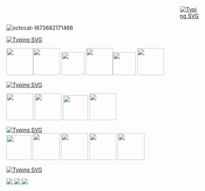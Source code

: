 <a href="https://git.io/typing-svg"><img style="margin-left: 90%" src="https://readme-typing-svg.demolab.com?font=Gorditas&weight=100&duration=3000&pause=1000&color=7500F7&center=true&width=435&lines=Ol%C3%A1!+Bem+vindo(a)+ao+meu+perfil!;Me+chamo+Adriele+Becker!;Curso+Informática+para+Internet+no+IFC;Tenho+16+anos...;E+sou+apaixonada+por+TI!" alt="Typing SVG"/></a>

![octocat-1673682171466](https://user-images.githubusercontent.com/109832518/212483932-b067e2a4-11fd-4770-a741-ceb835d927ae.png)


<a href="https://git.io/typing-svg"><img src="https://readme-typing-svg.demolab.com?font=Gorditas&weight=100&duration=1&pause=1000&color=FFF&center=false&width=435&size=16&lines=Principais+Habilidades:" alt="Typing SVG" /></a><br>

<img src="https://cdn.jsdelivr.net/gh/devicons/devicon/icons/html5/html5-original-wordmark.svg" width=70/><img src="https://cdn.jsdelivr.net/gh/devicons/devicon/icons/php/php-original.svg" width=70/> <img src="https://cdn.jsdelivr.net/gh/devicons/devicon/icons/javascript/javascript-original.svg" width=60/> <img src="https://cdn.jsdelivr.net/gh/devicons/devicon/icons/bootstrap/bootstrap-original.svg" width=70/><img src="https://cdn.jsdelivr.net/gh/devicons/devicon/icons/figma/figma-original.svg" width=60 /> <img src="https://cdn.jsdelivr.net/gh/devicons/devicon/icons/css3/css3-original-wordmark.svg" width=70/>

<a href="https://git.io/typing-svg"><img src="https://readme-typing-svg.demolab.com?font=Gorditas&weight=100&duration=1&pause=1000&color=FFF&center=false&width=435&size=16&lines=Estudando:" alt="Typing SVG" /></a><br>

 <img src="https://cdn.jsdelivr.net/gh/devicons/devicon/icons/java/java-original.svg" width=70/> <img src="https://cdn.jsdelivr.net/gh/devicons/devicon/icons/python/python-original.svg" width=70/> <img src="https://cdn.jsdelivr.net/gh/devicons/devicon/icons/laravel/laravel-plain-wordmark.svg" width=65/>  <img src="https://cdn.jsdelivr.net/gh/devicons/devicon/icons/mysql/mysql-original-wordmark.svg" width=70/>
 
<a href="https://git.io/typing-svg"><img src="https://readme-typing-svg.demolab.com?font=Gorditas&weight=100&duration=1&pause=1000&color=FFF&center=false&width=435&size=16&lines=Ferramentas:" alt="Typing SVG" /></a><br>
    <img src="https://cdn.jsdelivr.net/gh/devicons/devicon/icons/vscode/vscode-original.svg" width=65/> <img src="https://cdn.jsdelivr.net/gh/devicons/devicon/icons/git/git-original-wordmark.svg" width=70/>  <img src="https://cdn.jsdelivr.net/gh/devicons/devicon/icons/github/github-original-wordmark.svg" width=70/> <img src="https://cdn.jsdelivr.net/gh/devicons/devicon/icons/windows8/windows8-original.svg" width=70/> <img src="https://cdn.jsdelivr.net/gh/devicons/devicon/icons/filezilla/filezilla-plain.svg" width=70/>

<a href="https://git.io/typing-svg"><img src="https://readme-typing-svg.demolab.com?font=Gorditas&weight=100&duration=1&pause=1000&color=FFF&center=false&width=435&size=16&lines=Redes Sociais:" alt="Typing SVG" /></a><br>

<a href="https://www.instagram.com/adriele_becker14/" target="_blank">
 <img src="https://img.shields.io/badge/-Instagram-%23E4405F?style=for-the-badge&logo=instagram&logoColor=white" target="_blank"></a>
</a> <a href="https://www.linkedin.com/in/adrielebecker/" target="_blank"><img src="https://img.shields.io/badge/-LinkedIn-%230077B5?style=for-the-badge&logo=linkedin&logoColor=white" target="_blank"></a> <a href = "mailto: adrielebecker14@gmail.com"><img src="https://img.shields.io/badge/Gmail-D14836?style=for-the-badge&logo=gmail&logoColor=white" target="_blank"></a>


